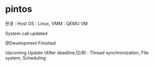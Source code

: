 # pintos


환경 : Host OS : Linux, VMM : QEMU VM

System call updated

@Development Finished

Upcoming Update (After deadline,12/8) : Thread synchronization, FIle system, Scheduling
